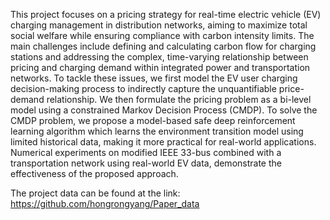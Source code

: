 This project focuses on a pricing strategy for real-time electric vehicle (EV) charging management in distribution networks, aiming to maximize total social welfare while ensuring compliance with carbon intensity limits. The main challenges include defining and calculating carbon flow for charging stations and addressing the complex, time-varying relationship between pricing and charging demand within integrated power and transportation networks. To tackle these issues, we first model the EV user charging decision-making process to indirectly capture the unquantifiable price-demand relationship. We then formulate the pricing problem as a bi-level model using a constrained Markov Decision Process (CMDP). To solve the CMDP problem, we propose a model-based safe deep reinforcement learning algorithm which learns the environment transition model using limited historical data, making it more practical for real-world applications. Numerical experiments on modified IEEE 33-bus combined with a transportation network using real-world EV data, demonstrate the effectiveness of the proposed approach.

The project data can be found at the link: https://github.com/hongrongyang/Paper_data
